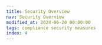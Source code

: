 ```yaml
---
title: Security Overview
nav: Security Overview
modified_at: 2024-06-20 00:00:00
tags: compliance security measures
index: 4
---
```

